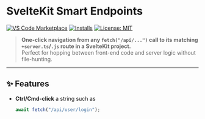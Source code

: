 # SvelteKit Smart Endpoints

[![VS Code Marketplace](https://img.shields.io/visual-studio-marketplace/v/oleksiidukhovenko.sveltekit-smart-endpoints?label=VS%20Code%20Marketplace)](https://marketplace.visualstudio.com/items?itemName=oleksiidukhovenko.sveltekit-smart-endpoints)
[![Installs](https://img.shields.io/visual-studio-marketplace/i/oleksiidukhovenko.sveltekit-smart-endpoints?label=Installs)](https://marketplace.visualstudio.com/items?itemName=oleksiidukhovenko.sveltekit-smart-endpoints)
[![License: MIT](https://img.shields.io/badge/License-MIT-yellow.svg)](LICENSE)

> **One-click navigation from any `fetch("/api/...")` call to its matching `+server.ts`/`.js` route in a SvelteKit project.**  
> Perfect for hopping between front-end code and server logic without file-hunting.

---

## ✨ Features

- **Ctrl/Cmd-click** a string such as  
  ```ts
  await fetch("/api/user/login");
